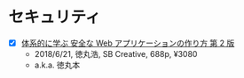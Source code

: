 # セキュリティ

- [x] [体系的に学ぶ 安全な Web アプリケーションの作り方 第 2 版](https://www.amazon.co.jp/dp/B07DVY4H3M)
  - 2018/6/21, 徳丸浩, SB Creative, 688p, ¥3080
  - a.k.a. 徳丸本
